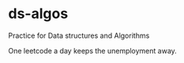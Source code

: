 # ds-algos
Practice for Data structures and Algorithms

One leetcode a day keeps the unemployment away.
